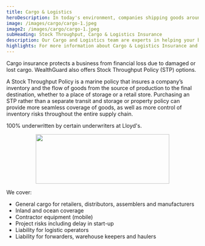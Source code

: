 ```yaml
---
title: Cargo & Logistics
heroDescription: In today's environment, companies shipping goods around the world are facing large risk management challenges.
image: /images/cargo/cargo-1.jpeg
image2: /images/cargo/cargo-1.jpeg
subHeading: Stock Throughput, Cargo & Logistics Insurance 
description: Our Cargo and Logistics team are experts in helping your business avoid disruptions and recover from costly perils. Our Stock Throughput coverage options provide additional protection for goods from origin to destination.
highlights: For more information about Cargo & Logistics Insurance and Stock Throughput Policy options, contact WealthGuard below.
---
```

<!-- Markdown generator - https://jaspervdj.be/lorem-markdownum/ -->

Cargo insurance protects a business from financial loss due to damaged or lost cargo. WealthGuard also offers Stock Throughput Policy (STP) options. 

A Stock Throughput Policy is a marine policy that insures a company’s inventory and the flow of goods from the source of production to the final destination, whether to a place of storage or a retail store. Purchasing an STP rather than a separate transit and storage or property policy can provide more seamless coverage of goods, as well as more control of inventory risks throughout the entire supply chain.

100% underwritten by certain underwriters at Lloyd's.

<img src="/images/Coverholder at Lloyds_black_rgb.png" width="350" height="130" style="display: block; margin: auto;" />

We cover:
- General cargo for retailers, distributors, assemblers and manufacturers
- Inland and ocean coverage
- Contractor equipment (mobile)
- Project risks including delay in start-up
- Liability for logistic operators
- Liability for forwarders, warehouse keepers and haulers

